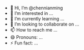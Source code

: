 - 👋 Hi, I’m @chennianming
- 👀 I’m interested in ...
- 🌱 I’m currently learning ...
- 💞️ I’m looking to collaborate on ...
- 📫 How to reach me ...
- 😄 Pronouns: ...
- ⚡ Fun fact: ...

<!---
chennianming/chennianming is a ✨ special ✨ repository because its `README.md` (this file) appears on your GitHub profile.
You can click the Preview link to take a look at your changes.
--->

